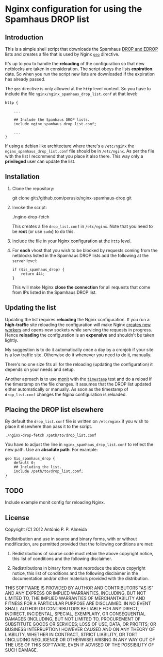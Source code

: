 # Nginx configuration for using the Spamhaus DROP list

## Introduction

This is a simple shell script that downloads the Spamhaus
[DROP and EDROP](http://www.spamhaus.org/drop/) lists and creates a
file that is used by Nginx
[`geo`](http://nginx.org/en/docs/http/ngx_http_geo_module.html#geo)
directive.

It's up to you to handle the **reloading** of the configuration so that
new netblocks are taken in consideration. The script obeys the lists
**expiration** date. So when you run the script new lists are
downloaded if the expiration has already passed.

The `geo` directive is only allowed at the `http` level context. So
you have to include the file `nginx/nginx_spamhaus_drop_list.conf` at
that level:

    http {
    
        ...
    
        ## Include the Spamhaus DROP lists.
        include nginx_spamhaus_drop_list.conf;
    
        ...
    }
    
If using a debian like architecture where there's a `/etc/nginx` the
`nginx_spamhaus_drop_list.conf` file should be in `/etc/nginx`. As
per the file with the list I recommend that you place it also
there. This way only a **privileged** user can update the list.

## Installation

 1. Clone the repository:
     
     git clone git://github.com/perusio/nginx-spamhaus-drop.git
   
 2. Invoke the script:
     
     ./nginx-drop-fetch
     
    This creates a file `drop_list.conf` in `/etc/nginx`. Note that
    you need to be **root** (or use `sudo`) to do this.
    
 3. Include the file in your Nginx configuration at the `http`
    level.
    
 4. For **each** vhost that you wish to be blocked by requests coming
    from the netblocks listed in the Spamhaus DROP lists add the
    following at the `server` level:
    
        if ($is_spamhaus_drop) {
            return 444;
        }
        
    This will make Nginx **close the connection** for all requests
    that come from IPs listed in the Spamhaus DROP list.
    
## Updating the list
 
 Updating the list requires **reloading** the Nginx configuration. If
 you run a **high-traffic** site reloading the configuration will make
 Nginx
 [creates new workers](http://nginx.org/en/docs/control.html#reconfiguration)
 and opens new sockets while servicing the requests in progress. Hence
 **reloading** the configuration is an **expensive** and shouldn't be
 taken lightly. 
 
 My suggestion is to do it automatically once a day by
 a cronjob if your site is a low traffic site. Otherwise do it
 whenever you need to do it, manually.
 
 There's no one size fits all for the reloading (updating the
 configuration) it depends on your needs and setup.
 
 Another aproach is to use [monit](http://mmonit.com) with the
 [`timestamp`](http://mmonit.com/monit/documentation/monit.html#timestamp_testing)
 test and do a reload if the timestamp on the file changes. It assumes
 that the DROP list updated either automatically or manually. As soon
 as the timestamp of `drop_list.conf` changes the Nginx configuration
 is reloaded.
 
## Placing the DROP list elsewhere

By default the `drop_list.conf` file is written on `/etc/nginx` if you
wish to place it elsewhere than pass it to the script.

    ./nginx-drop-fetch /path/to/drop_list.conf
    
You have to adjust the line in `nginx_spamhaus_drop_list.conf` to
reflect the new path. Use an **absolute path**. For example:

    geo $is_spamhaus_drop {
        default 0;
        ## Including the list.
        include /path/to/drop_list.conf;
    }

## TODO

Include example monit config for reloading Nginx.


## License

Copyright (C) 2012 António P. P. Almeida

Redistribution and use in source and binary forms, with or without
modification, are permitted provided that the following conditions
are met:
 
 1. Redistributions of source code must retain the above copyright
    notice, this list of conditions and the following disclaimer.
    
 2. Redistributions in binary form must reproduce the above copyright
    notice, this list of conditions and the following disclaimer in the
    documentation and/or other materials provided with the distribution.

THIS SOFTWARE IS PROVIDED BY AUTHOR AND CONTRIBUTORS "AS IS" AND ANY
EXPRESS OR IMPLIED WARRANTIES, INCLUDING, BUT NOT LIMITED TO, THE
IMPLIED WARRANTIES OF MERCHANTABILITY AND FITNESS FOR A PARTICULAR
PURPOSE ARE DISCLAIMED.  IN NO EVENT SHALL AUTHOR OR CONTRIBUTORS BE
LIABLE FOR ANY DIRECT, INDIRECT, INCIDENTAL, SPECIAL, EXEMPLARY, OR
CONSEQUENTIAL DAMAGES (INCLUDING, BUT NOT LIMITED TO, PROCUREMENT OF
SUBSTITUTE GOODS OR SERVICES; LOSS OF USE, DATA, OR PROFITS; OR
BUSINESS INTERRUPTION) HOWEVER CAUSED AND ON ANY THEORY OF LIABILITY,
WHETHER IN CONTRACT, STRICT LIABILITY, OR TORT (INCLUDING NEGLIGENCE
OR OTHERWISE) ARISING IN ANY WAY OUT OF THE USE OF THIS SOFTWARE, EVEN
IF ADVISED OF THE POSSIBILITY OF SUCH DAMAGE.
